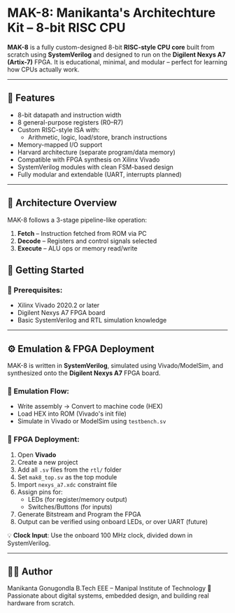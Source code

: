 # MAK-8: Manikanta's Architechture Kit – 8-bit RISC CPU

**MAK-8** is a fully custom-designed 8-bit **RISC-style CPU core** built from scratch using **SystemVerilog** and designed to run on the **Digilent Nexys A7 (Artix-7)** FPGA. It is educational, minimal, and modular – perfect for learning how CPUs actually work.

---

## 🔧 Features

- 8-bit datapath and instruction width
- 8 general-purpose registers (R0–R7)
- Custom RISC-style ISA with:
  - Arithmetic, logic, load/store, branch instructions
- Memory-mapped I/O support
- Harvard architecture (separate program/data memory)
- Compatible with FPGA synthesis on Xilinx Vivado
- SystemVerilog modules with clean FSM-based design
- Fully modular and extendable (UART, interrupts planned)

---

## 🧠 Architecture Overview

MAK-8 follows a 3-stage pipeline-like operation:

1. **Fetch** – Instruction fetched from ROM via PC
2. **Decode** – Registers and control signals selected
3. **Execute** – ALU ops or memory read/write

## 🔋 Getting Started

### 🔧 Prerequisites:
- Xilinx Vivado 2020.2 or later
- Digilent Nexys A7 FPGA board
- Basic SystemVerilog and RTL simulation knowledge

---

## ⚙️ Emulation & FPGA Deployment

MAK-8 is written in **SystemVerilog**, simulated using Vivado/ModelSim, and synthesized onto the **Digilent Nexys A7** FPGA board.

### 🧪 Emulation Flow:
- Write assembly → Convert to machine code (HEX)
- Load HEX into ROM (Vivado's init file)
- Simulate in Vivado or ModelSim using `testbench.sv`

### 🔧 FPGA Deployment:
1. Open **Vivado**
2. Create a new project
3. Add all `.sv` files from the `rtl/` folder
4. Set `mak8_top.sv` as the top module
5. Import `nexys_a7.xdc` constraint file
6. Assign pins for:
   - LEDs (for register/memory output)
   - Switches/Buttons (for inputs)
7. Generate Bitstream and Program the FPGA
8. Output can be verified using onboard LEDs, or over UART (future)

💡 **Clock Input**: Use the onboard 100 MHz clock, divided down in SystemVerilog.

---

## 👨‍💻 Author

Manikanta Gonugondla
B.Tech EEE – Manipal Institute of Technology
🔌 Passionate about digital systems, embedded design, and building real hardware from scratch.



